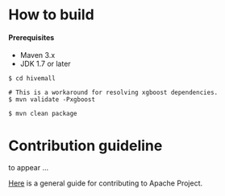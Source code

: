 <!--
  Licensed to the Apache Software Foundation (ASF) under one
  or more contributor license agreements.  See the NOTICE file
  distributed with this work for additional information
  regarding copyright ownership.  The ASF licenses this file
  to you under the Apache License, Version 2.0 (the
  "License"); you may not use this file except in compliance
  with the License.  You may obtain a copy of the License at

    http://www.apache.org/licenses/LICENSE-2.0

  Unless required by applicable law or agreed to in writing,
  software distributed under the License is distributed on an
  "AS IS" BASIS, WITHOUT WARRANTIES OR CONDITIONS OF ANY
  KIND, either express or implied.  See the License for the
  specific language governing permissions and limitations
  under the License.
-->

# How to build

#### Prerequisites

* Maven 3.x
* JDK 1.7 or later

```
$ cd hivemall

# This is a workaround for resolving xgboost dependencies.
$ mvn validate -Pxgboost
 
$ mvn clean package
```

# Contribution guideline

to appear ...

[Here](http://www.apache.org/foundation/getinvolved.html) is a general guide for contributing to Apache Project.
